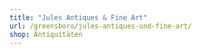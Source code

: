 ```yaml
---
title: "Jules Antiques & Fine Art"
url: /greensboro/jules-antiques-und-fine-art/
shop: Antiquitäten
---
```

